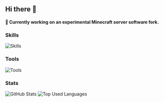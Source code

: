 ## Hi there 👋

#### 👀 Currently working on an experimental Minecraft server software fork.

### Skills

![Skills](https://skillicons.dev/icons?i=py,java,html,css,tailwind,nextjs)

### Tools

![Tools](https://skillicons.dev/icons?i=vscode,idea,git,github,githubactions,linux,vercel)

### Stats

![GitHub Stats](https://github-readme-stats.vercel.app/api?username=SnowzNZ&theme=tokyonight&show_icons=true&count_private=true&hide_border=true&line_height=20)
![Top Used Languages](https://github-readme-stats.vercel.app/api/top-langs/?username=SnowzNZ&theme=tokyonight&layout=compact&count_private=true&hide_border=true)

